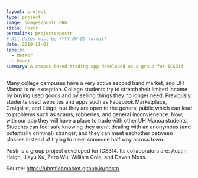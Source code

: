 ```yaml
---
layout: project
type: project
image: images/postr.PNG
title: Postr
permalink: projects/postr
# All dates must be YYYY-MM-DD format!
date: 2018-11-01
labels:
  - Meteor 
  - React
summary: A campus-based trading app developed as a group for ICS314
---
```


Many college campuses have a very active second hand market, and UH Manoa is no exception. College students try to stretch their limited income by buying used goods and by selling things they no longer need. Previously, students used websites and apps such as Facebook Marketplace, Craigslist, and Letgo, but they are open to the general public which can lead to problems such as scams, robberies, and general inconvienence. Now, with our app they will have a place to trade with other UH Manoa students. Students can feel safe knowing they aren’t dealing with an anonymous (and potentially criminal) stranger, and they can meet eachother between classes instead of trying to meet someone half way across town.

Postr is a group project developed for ICS314. Its collaborators are: Austin Haigh, Jiayu Xu, Zero Wu, William Cole, and Davon Moss.

Source: https://uhmfleamarket.github.io/postr/ 

